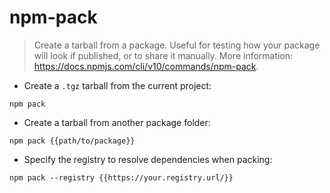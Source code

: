 # npm-pack

> Create a tarball from a package.
> Useful for testing how your package will look if published, or to share it manually.
> More information: <https://docs.npmjs.com/cli/v10/commands/npm-pack>.

- Create a `.tgz` tarball from the current project:

`npm pack`

- Create a tarball from another package folder:

`npm pack {{path/to/package}}`

- Specify the registry to resolve dependencies when packing:

`npm pack --registry {{https://your.registry.url/}}`
